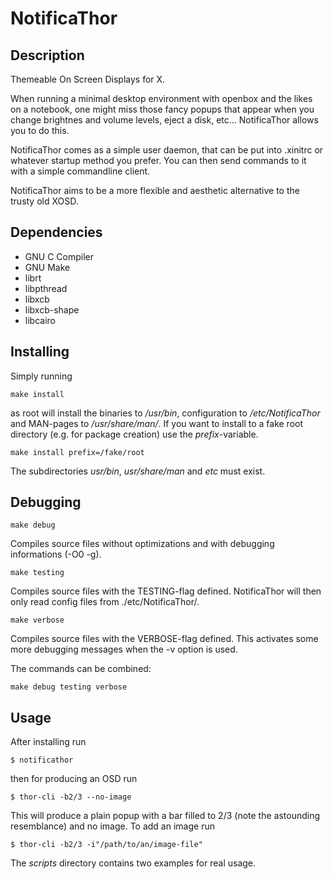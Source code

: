 NotificaThor
============

Description
-----------

Themeable On Screen Displays for X.

When running a minimal desktop environment with openbox and the likes
on a notebook, one might miss those fancy popups that appear when you
change brightnes and volume levels, eject a disk, etc...
NotificaThor allows you to do this.

NotificaThor comes as a simple user daemon, that can be put into .xinitrc
or whatever startup method you prefer.
You can then send commands to it with a simple commandline client.

NotificaThor aims to be a more flexible and aesthetic alternative to the trusty old XOSD.


Dependencies
------------

- GNU C Compiler
- GNU Make
- librt
- libpthread
- libxcb
- libxcb-shape
- libcairo


Installing
----------

Simply running

	make install
as root will install the binaries to */usr/bin*, configuration to */etc/NotificaThor* and MAN-pages to */usr/share/man/*.
If you want to install to a fake root directory (e.g. for package creation) use the *prefix*-variable.

	make install prefix=/fake/root
The subdirectories *usr/bin*, *usr/share/man* and *etc* must exist.

Debugging
---------

	make debug
Compiles source files without optimizations and with debugging informations (-O0 -g).

	make testing
Compiles source files with the TESTING-flag defined. NotificaThor will then only read config files from ./etc/NotificaThor/.

	make verbose
Compiles source files with the VERBOSE-flag defined. This activates some more debugging messages when the -v option is used.

The commands can be combined:

	make debug testing verbose

Usage
-----

After installing run

	$ notificathor
then for producing an OSD run

	$ thor-cli -b2/3 --no-image
This will produce a plain popup with a bar filled to 2/3 (note the astounding resemblance) and no image.
To add an image run

	$ thor-cli -b2/3 -i"/path/to/an/image-file"

The *scripts* directory contains two examples for real usage.
